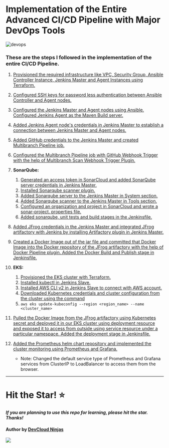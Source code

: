 # Implementation of the Entire Advanced CI/CD Pipeline with Major DevOps Tools

![devops](https://imgur.com/WcCpKVU.png)

### These are the steps I followed in the implementation of the entire CI/CD Pipeline.

1. [Provisioned the required infrastructure like VPC, Security Group, Ansible Controller Instance, Jenkins Master and Agent Instances using Terraform.](https://github.com/DevCloudNinjas/DevOps-Projects/blob/master/DevOps%20Project-06/Steps/step1.md#L1)

2. [Configured SSH keys for password less authentication between Ansible Controller and Agent nodes.](https://github.com/DevCloudNinjas/DevOps-Projects/blob/master/DevOps%20Project-06/Steps/step2.md#L1)

3. [Configured the Jenkins Master and Agent nodes using Ansible. Configured Jenkins Agent as the Maven Build server.](https://github.com/DevCloudNinjas/DevOps-Projects/blob/master/DevOps%20Project-06/Steps/step3.md#L1)

4. [Added Jenkins Agent node's credentials in Jenkins Master to establish a connection between Jenkins Master and Agent nodes.](https://github.com/DevCloudNinjas/DevOps-Projects/blob/master/DevOps%20Project-06/Steps/step4.md#L1)

5. [Added GitHub credentials to the Jenkins Master and created Multibranch Pipeline job.](https://github.com/DevCloudNinjas/DevOps-Projects/blob/master/DevOps%20Project-06/Steps/step5.md#L1)

6. [Configured the Multibranch Pipeline job with GitHub Webhook Trigger with the help of Multibranch Scan Webhook Trigger Plugin.](https://github.com/DevCloudNinjas/DevOps-Projects/blob/master/DevOps%20Project-06/Steps/step6.md#L1)

7. **SonarQube:**
    1. [Generated an access token in SonarCloud and added SonarQube server credentials in Jenkins Master.](https://github.com/DevCloudNinjas/DevOps-Projects/blob/master/DevOps%20Project-06/Steps/step7.md#L3)
    2. [Installed Sonarqube scanner plugin.](https://github.com/DevCloudNinjas/DevOps-Projects/blob/master/DevOps%20Project-06/Steps/step7.md#L64)
    3. [Added Sonarqube server to the Jenkins Master in System section.](https://github.com/DevCloudNinjas/DevOps-Projects/blob/master/DevOps%20Project-06/Steps/step7.md#L100)
    4. [Added Sonarqube scanner to the Jenkins Master in Tools section.](https://github.com/DevCloudNinjas/DevOps-Projects/blob/master/DevOps%20Project-06/Steps/step7.md#L140)
    5. [Configured an organization and project in SonarCloud and wrote a sonar-project. properties file.](https://github.com/DevCloudNinjas/DevOps-Projects/blob/master/DevOps%20Project-06/Steps/step7.md#L174)
    6. [Added sonarqube, unit tests and build stages in the Jenkinsfile.](https://github.com/DevCloudNinjas/DevOps-Projects/blob/master/DevOps%20Project-06/Steps/step7.md#L236)

8. [Added JFrog credentials in the Jenkins Master and integrated JFrog artifactory with Jenkins by installing Artifactory plugin in Jenkins Master.](https://github.com/DevCloudNinjas/DevOps-Projects/blob/master/DevOps%20Project-06/Steps/step8.md#L1)

9. [Created a Docker Image out of the jar file and committed that Docker Image into the Docker repository of the JFrog artifactory with the help of Docker Pipeline plugin. Added the Docker Build and Publish stage in Jenkinsfile.](https://github.com/DevCloudNinjas/DevOps-Projects/blob/master/DevOps%20Project-06/Steps/step9.md#L1)

10. **EKS:**
    1. [Provisioned the EKS cluster with Terraform.](https://github.com/DevCloudNinjas/DevOps-Projects/blob/master/DevOps%20Project-06/Steps/step10.md#L3)
    2. [Installed kubectl in Jenkins Slave.](https://github.com/DevCloudNinjas/DevOps-Projects/blob/master/DevOps%20Project-06/Steps/step10.md#L69)
    3. [Installed AWS CLI v2 in Jenkins Slave to connect with AWS account.](https://github.com/DevCloudNinjas/DevOps-Projects/blob/master/DevOps%20Project-06/Steps/step10.md#L125)
    4. [Downloaded Kubernetes credentials and cluster configuration from the cluster using the command](https://github.com/DevCloudNinjas/DevOps-Projects/blob/master/DevOps%20Project-06/Steps/step10.md#L181)
    5. `aws eks update-kubeconfig --region <region_name> --name <cluster_name>` 

11. [Pulled the Docker Image from the JFrog artifactory using Kubernetes secret and deployed it in our EKS cluster using deployment resource and exposed it to access from outside using service resource under a particular namespace. Added the deployment stage in Jenkinsfile.](https://github.com/DevCloudNinjas/DevOps-Projects/blob/master/DevOps%20Project-06/Steps/step11.md#L1)

12. [Added the Prometheus helm chart repository and implemented the cluster monitoring using Prometheus and Grafana.](https://github.com/DevCloudNinjas/DevOps-Projects/blob/master/DevOps%20Project-06/Steps/step12.md#L1) 
    * Note: Changed the default service type of Prometheus and Grafana services from ClusterIP to LoadBalancer to access them from the browser.
---

# Hit the Star! ⭐
***If you are planning to use this repo for learning, please hit the star. Thanks!***

#### Author by [DevCloud Ninjas](https://github.com/DevCloudNinjas)


![](https://imgur.com/ZdiaMeo.gif)